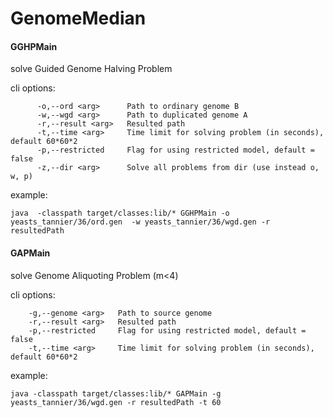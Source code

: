 # GenomeMedian

#### GGHPMain 
solve Guided Genome Halving Problem

cli options: 

          -o,--ord <arg>      Path to ordinary genome B
          -w,--wgd <arg>      Path to duplicated genome A
          -r,--result <arg>   Resulted path
          -t,--time <arg>     Time limit for solving problem (in seconds), default 60*60*2
          -p,--restricted     Flag for using restricted model, default = false
          -z,--dir <arg>      Solve all problems from dir (use instead o, w, p)

          
 example:
 
`java  -classpath target/classes:lib/* GGHPMain -o yeasts_tannier/36/ord.gen  -w yeasts_tannier/36/wgd.gen -r resultedPath` 


#### GAPMain 
solve Genome Aliquoting Problem (m<4)

cli options:
 
        -g,--genome <arg>   Path to source genome
        -r,--result <arg>   Resulted path
        -p,--restricted     Flag for using restricted model, default = false
        -t,--time <arg>     Time limit for solving problem (in seconds), default 60*60*2
        
 example:
 
`java -classpath target/classes:lib/* GAPMain -g yeasts_tannier/36/wgd.gen -r resultedPath -t 60 ` 
